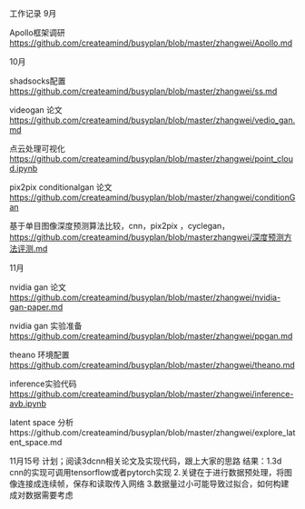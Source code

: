 工作记录
9月

Apollo框架调研 https://github.com/createamind/busyplan/blob/master/zhangwei/Apollo.md

10月

shadsocks配置 https://github.com/createamind/busyplan/blob/master/zhangwei/ss.md

videogan 论文 https://github.com/createamind/busyplan/blob/master/zhangwei/vedio_gan.md

点云处理可视化 https://github.com/createamind/busyplan/blob/master/zhangwei/point_cloud.ipynb

pix2pix conditionalgan 论文 https://github.com/createamind/busyplan/blob/master/zhangwei/conditionGan

基于单目图像深度预测算法比较，cnn，pix2pix ，cyclegan，https://github.com/createamind/busyplan/blob/masterzhangwei/深度预测方法评测.md

11月

nvidia gan 论文 https://github.com/createamind/busyplan/blob/master/zhangwei/nvidia-gan-paper.md

nvidia gan 实验准备 https://github.com/createamind/busyplan/blob/master/zhangwei/ppgan.md

theano 环境配置 https://github.com/createamind/busyplan/blob/master/zhangwei/theano.md

inference实验代码  https://github.com/createamind/busyplan/blob/master/zhangwei/inference-avb.ipynb

latent space 分析https://github.com/createamind/busyplan/blob/master/zhangwei/explore_latent_space.md

11月15号
计划；阅读3dcnn相关论文及实现代码，跟上大家的思路
结果：1.3d cnn的实现可调用tensorflow或者pytorch实现
2.关键在于进行数据预处理，将图像连接成连续帧，保存和读取传入网络
3.数据量过小可能导致过拟合，如何构建成对数据需要考虑